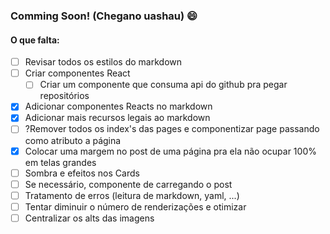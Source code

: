 <!--
title: "Início"
link: "/"
author: taffarel55
date: 22-10-2012
-->

### Comming Soon! (Chegano uashau) 😄

#### O que falta:

- [ ] Revisar todos os estilos do markdown
- [ ] Criar componentes React
  - [ ] Criar um componente que consuma api do github pra pegar repositórios
- [x] Adicionar componentes Reacts no markdown
- [x] Adicionar mais recursos legais ao markdown
- [ ] ?Remover todos os index's das pages e componentizar page passando como atributo a página
- [x] Colocar uma margem no post de uma página pra ela não ocupar 100% em telas grandes
- [ ] Sombra e efeitos nos Cards
- [ ] Se necessário, componente de carregando o post
- [ ] Tratamento de erros (leitura de markdown, yaml, ...)
- [ ] Tentar diminuir o número de renderizações e otimizar
- [ ] Centralizar os alts das imagens
